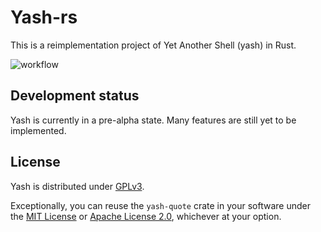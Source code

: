 # Yash-rs

This is a reimplementation project of Yet Another Shell (yash) in Rust.

<!-- TODO Other badges -->
![workflow](https://github.com/magicant/yash-rs/actions/workflows/rust.yml/badge.svg)

<!-- TODO Features -->

<!-- TODO Usage -->

## Development status

Yash is currently in a pre-alpha state.
Many features are still yet to be implemented.

## License

Yash is distributed under [GPLv3](yash/LICENSE-GPL).

Exceptionally, you can reuse the `yash-quote` crate in your software
under the [MIT License](yash-quote/LICENSE-MIT) or
[Apache License 2.0](yash-quote/LICENSE-Apache), whichever at your option.
